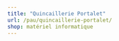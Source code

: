```yaml
---
title: "Quincaillerie Portalet"
url: /pau/quincaillerie-portalet/
shop: matériel informatique
---
```

